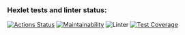 ### Hexlet tests and linter status:
[![Actions Status](https://github.com/Xezed/python-project-lvl2/workflows/hexlet-check/badge.svg)](https://github.com/Xezed/python-project-lvl2/actions)
[![Maintainability](https://api.codeclimate.com/v1/badges/e22b8083f8c8be4cc2cd/maintainability)](https://codeclimate.com/github/Xezed/python-project-lvl2/maintainability)
![Linter](https://github.com/Xezed/python-project-lvl2/workflows/Linter/badge.svg)
[![Test Coverage](https://api.codeclimate.com/v1/badges/e22b8083f8c8be4cc2cd/test_coverage)](https://codeclimate.com/github/Xezed/python-project-lvl2/test_coverage)
